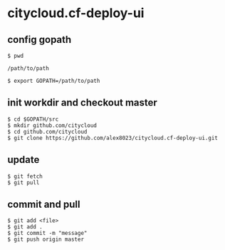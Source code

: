 # citycloud.cf-deploy-ui

## config gopath

```
$ pwd

/path/to/path

$ export GOPATH=/path/to/path
```

## init workdir and checkout master

```
$ cd $GOPATH/src
$ mkdir github.com/citycloud
$ cd github.com/citycloud
$ git clone https://github.com/alex8023/citycloud.cf-deploy-ui.git
```

## update

```
$ git fetch
$ git pull
```

## commit and pull

```
$ git add <file>
$ git add .
$ git commit -m "message"
$ git push origin master
```